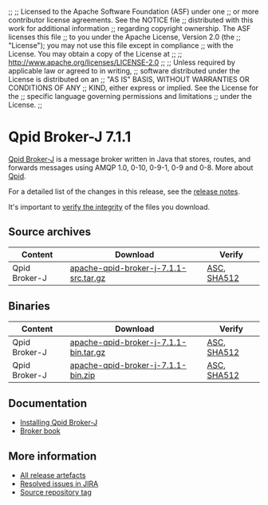 ;;
;; Licensed to the Apache Software Foundation (ASF) under one
;; or more contributor license agreements.  See the NOTICE file
;; distributed with this work for additional information
;; regarding copyright ownership.  The ASF licenses this file
;; to you under the Apache License, Version 2.0 (the
;; "License"); you may not use this file except in compliance
;; with the License.  You may obtain a copy of the License at
;; 
;;   http://www.apache.org/licenses/LICENSE-2.0
;; 
;; Unless required by applicable law or agreed to in writing,
;; software distributed under the License is distributed on an
;; "AS IS" BASIS, WITHOUT WARRANTIES OR CONDITIONS OF ANY
;; KIND, either express or implied.  See the License for the
;; specific language governing permissions and limitations
;; under the License.
;;

# Qpid Broker-J 7.1.1

[Qpid Broker-J]({{site_url}}/components/broker-j/index.html) is a message broker written in Java that stores, routes,
and forwards messages using AMQP 1.0, 0-10, 0-9-1, 0-9 and 0-8.  More about
[Qpid]({{site_url}}/index.html).

For a detailed list of the changes in this release, see the [release
notes](release-notes.html).

It's important to [verify the
integrity]({{site_url}}/download.html#verify-what-you-download) of the
files you download.

## Source archives

| Content | Download | Verify |
|---------|----------|--------|
| Qpid Broker-J | [apache-qpid-broker-j-7.1.1-src.tar.gz](http://archive.apache.org/dist/qpid/broker-j/7.1.1/apache-qpid-broker-j-7.1.1-src.tar.gz) | [ASC](https://archive.apache.org/dist/qpid/broker-j/7.1.1/apache-qpid-broker-j-7.1.1-src.tar.gz.asc), [SHA512](https://archive.apache.org/dist/qpid/broker-j/7.1.1/apache-qpid-broker-j-7.1.1-src.tar.gz.sha512) |

## Binaries

| Content | Download | Verify |
|---------|----------|--------|
| Qpid Broker-J | [apache-qpid-broker-j-7.1.1-bin.tar.gz](http://archive.apache.org/dist/qpid/broker-j/7.1.1/binaries/apache-qpid-broker-j-7.1.1-bin.tar.gz) | [ASC](https://archive.apache.org/dist/qpid/broker-j/7.1.1/binaries/apache-qpid-broker-j-7.1.1-bin.tar.gz.asc), [SHA512](https://archive.apache.org/dist/qpid/broker-j/7.1.1/binaries/apache-qpid-broker-j-7.1.1-bin.tar.gz.sha512) |
| Qpid Broker-J | [apache-qpid-broker-j-7.1.1-bin.zip](http://archive.apache.org/dist/qpid/broker-j/7.1.1/binaries/apache-qpid-broker-j-7.1.1-bin.zip) | [ASC](https://archive.apache.org/dist/qpid/broker-j/7.1.1/binaries/apache-qpid-broker-j-7.1.1-bin.zip.asc), [SHA512](https://archive.apache.org/dist/qpid/broker-j/7.1.1/binaries/apache-qpid-broker-j-7.1.1-bin.zip.sha512) |

## Documentation


<div class="two-column" markdown="1">

 - [Installing Qpid Broker-J](book/Java-Broker-Installation.html)
 - [Broker book](book/index.html)

</div>


## More information

 - [All release artefacts](http://archive.apache.org/dist/qpid/broker-j/7.1.1)
 - [Resolved issues in JIRA](https://issues.apache.org/jira/issues/?jql=project+%3D+QPID+AND+fixVersion+%3D+%27qpid-java-broker-7.1.1%27+AND+resolution+%3D+%27fixed%27+ORDER+BY+priority+DESC)
 - [Source repository tag](https://gitbox.apache.org/repos/asf/qpid-broker-j.git/tree/refs/tags/7.1.1)

<script type="text/javascript">
  _deferredFunctions.push(function() {
      if ("7.1.1" === "{{current_broker_j_release}}" || "7.1.1" === "{{other_broker_j_release}}") {
          _modifyCurrentReleaseLinks();
      }
  });
</script>